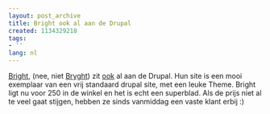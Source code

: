 ```yaml
---
layout: post_archive
title: Bright ook al aan de Drupal
created: 1134329218
tags:
- ''
lang: nl
---
```

[Bright](http://bright.nl), (nee, niet [Bryght](http://bryght.com)) zit [ook](/zattevrienden_op_drupal) al aan de Drupal. Hun site is een mooi exemplaar van een vrij standaard drupal site, met een leuke Theme. Bright ligt nu voor 250 in de winkel en het is echt een superblad. Als de prijs niet al te veel gaat stijgen, hebben ze sinds vanmiddag een vaste klant erbij :) 
